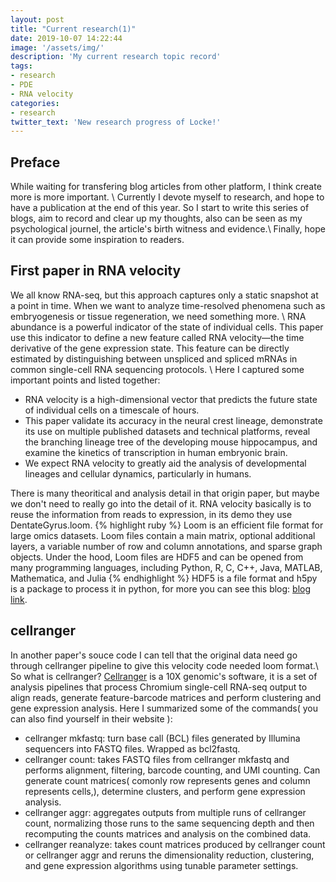 ```yaml
---
layout: post
title: "Current research(1)"
date: 2019-10-07 14:22:44
image: '/assets/img/'
description: 'My current research topic record'
tags:
- research 
- PDE 
- RNA velocity 
categories:
- research 
twitter_text: 'New research progress of Locke!'
---
```


## Preface 
While waiting for transfering blog articles from other platform, I think create more is more important. \\
Currently I devote myself to research, and hope to have a publication at the end of this year. So I start to write this series of blogs, aim to record and clear up my thoughts, also can be seen as my psychological journel, the article's birth witness and evidence.\\
Finally, hope it can provide some inspiration to readers.
## First paper in RNA velocity
We all know RNA-seq, but this approach captures only a static snapshot at a point in time. When we want to analyze time-resolved phenomena such as embryogenesis or tissue regeneration, we need something more.  \\
RNA abundance is a powerful indicator of the state of individual cells. This paper use this indicator to define a new feature called RNA velocity—the time derivative of the gene expression state.
This feature can be directly estimated by distinguishing between unspliced and spliced mRNAs in common single-cell RNA sequencing protocols. \\
Here I captured some important points and listed together:
- RNA velocity is a high-dimensional vector that predicts the future state of individual cells on a timescale of hours. 
- This paper validate its accuracy in the neural crest lineage, demonstrate its use on multiple published datasets and technical platforms, reveal the branching lineage tree of the developing mouse hippocampus, and examine the kinetics of transcription in human embryonic brain.
- We expect RNA velocity to greatly aid the analysis of developmental lineages and cellular dynamics, particularly in humans.

There is many theoritical and analysis detail in that origin paper, but maybe we don't need to really go into the detail of it. RNA velocity basically is to reuse the information from reads to expression, in its demo they use DentateGyrus.loom.
{% highlight ruby %}
Loom is an efficient file format for large omics datasets. Loom files contain a main matrix, optional additional layers, a variable number of row and column annotations, and sparse graph objects. Under the hood, Loom files are HDF5 and can be opened from many programming languages, including Python, R, C, C++, Java, MATLAB, Mathematica, and Julia
{% endhighlight %}
HDF5 is a file format and h5py is a package to process it in python, for more you can see this blog: [blog link](https://www.jianshu.com/p/de9f33cdfba0).

## cellranger
In another paper's souce code I can tell that the original data need go through cellranger pipeline to give this velocity code needed loom format.\\
So what is cellranger? [Cellranger](https://support.10xgenomics.com/single-cell-gene-expression/software/pipelines/latest/what-is-cell-ranger) is a 10X genomic's software, it is a set of analysis pipelines that process Chromium single-cell RNA-seq output to align reads, generate feature-barcode matrices and perform clustering and gene expression analysis. Here I summarized some of the commands( you can also find yourself in their website ):
- cellranger mkfastq: turn base call (BCL) files generated by Illumina sequencers into FASTQ files. Wrapped as bcl2fastq.
- cellranger count: takes FASTQ files from cellranger mkfastq and performs alignment, filtering, barcode counting, and UMI counting. Can generate count matrices( comonly row represents genes and column represents cells,), determine clusters, and perform gene expression analysis. 
- cellranger aggr: aggregates outputs from multiple runs of cellranger count, normalizing those runs to the same sequencing depth and then recomputing the counts matrices and analysis on the combined data. 
- cellranger reanalyze: takes count matrices produced by cellranger count or cellranger aggr and reruns the dimensionality reduction, clustering, and gene expression algorithms using tunable parameter settings.



